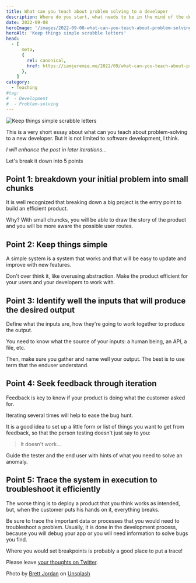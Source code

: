 ```yaml
---
title: What can you teach about problem solving to a developer
description: Where do you start, what needs to be in the mind of the developer, etc...
date: 2022-09-08
heroImage: '/images/2022-09-08-what-can-you-teach-about-problem-solving.jpg'
heroAlt: 'Keep things simple scrabble letters'
head:
  - [
      meta,
      {
        rel: canonical,
        href: https://iamjeremie.me/2022/09/what-can-you-teach-about-problem-solving,
      },
    ]
category:
  - Teaching
#tag:
#  - Development
#  - Problem-solving
---
```


![Keep things simple scrabble letters](/images/2022-09-08-what-can-you-teach-about-problem-solving.jpg)

This is a very short essay about what can you teach about problem-solving to a new developer.
But it is not limited to software development, I think.

_I will enhance the post in later iterations..._

Let's break it down into 5 points

<!-- more -->

## Point 1: breakdown your initial problem into small chunks

It is well recognized that breaking down a big project is the entry point to build an efficient product.

Why? With small chuncks, you will be able to draw the story of the product and you will be more aware the possible user routes.

## Point 2: Keep things simple

A simple system is a system that works and that will be easy to update and improve with new features.

Don't over think it, like overusing abstraction. Make the product efficient for your users and your developers to work with.

## Point 3: Identify well the inputs that will produce the desired output

Define what the inputs are, how they're going to work together to produce the output.

You need to know what the source of your inputs: a human being, an API, a file, etc.

Then, make sure you gather and name well your output. The best is to use term that the enduser understand.

## Point 4: Seek feedback through iteration

Feedback is key to know if your product is doing what the customer asked for.

Iterating several times will help to ease the bug hunt.

It is a good idea to set up a little form or list of things you want to get from feedback, so that the person testing doesn't just say to you:

> It doesn't work...

Guide the tester and the end user with hints of what you need to solve an anomaly.

## Point 5: Trace the system in execution to troubleshoot it efficiently

The worse thing is to deploy a product that you think works as intended, but, when the customer puts his hands on it, everything breaks.

Be sure to trace the important data or processes that you would need to troubleshoot a problem. Usually, it is done in the development process, because you will debug your app or you will need information to solve bugs you find.

Where you would set breakpoints is probably a good place to put a trace!

Please leave [your thoughts on Twitter](https://twitter.com/LitzlerJeremie/status/1567739380659355648?s=20&t=Zq68OGQA99ctcTuy8RIf6A).

<!-- markdownlint-disable MD033 -->

Photo by <a href="https://unsplash.com/@brett_jordan?utm_source=unsplash&utm_medium=referral&utm_content=creditCopyText">Brett Jordan</a> on <a href="https://unsplash.com/s/photos/problem-solving?utm_source=unsplash&utm_medium=referral&utm_content=creditCopyText">Unsplash</a>
